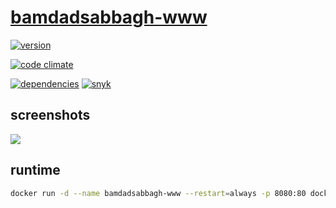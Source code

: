 # [bamdadsabbagh-www](https://bamdadsabbagh.com/)

[![version](https://img.shields.io/github/v/release/bamdadsabbagh/bamdadsabbagh-www)](#-bamdad-sabbagh)

[![code climate](https://api.codeclimate.com/v1/badges/f2ef1bd59624b6ccf983/maintainability)](#-bamdad-sabbagh)

[![dependencies](https://img.shields.io/david/bamdadsabbagh/bamdadsabbagh-www)](#-bamdad-sabbagh) [![snyk](https://img.shields.io/snyk/vulnerabilities/github/bamdadsabbagh/bamdadsabbagh-www)](#-bamdad-sabbagh)

## screenshots

<img src="https://i.imgur.com/RimXqO7.gif" />

## runtime

```bash
docker run -d --name bamdadsabbagh-www --restart=always -p 8080:80 docker.pkg.github.com/bamdadsabbagh/bamdadsabbagh-www/bamdadsabbagh-www:latest
```

